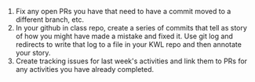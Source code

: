 1. Fix any open PRs you have that need to have a commit moved to a different branch, etc.
1. In your github in class repo, create a series of commits that tell as story of how you might have made a mistake and fixed it. Use git log and redirects to write that log to a file in your KWL repo and then annotate your story.
1. Create tracking issues for last week's activities and link them to PRs for any activities you have already completed.
